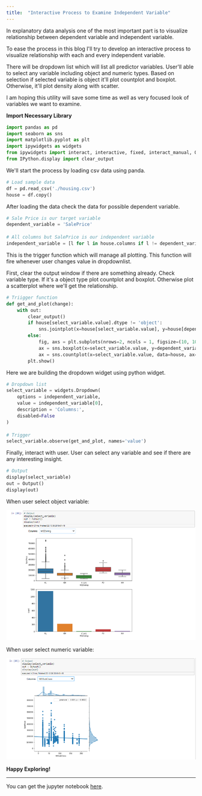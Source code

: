 ```yaml
---
title:  "Interactive Process to Examine Independent Variable"
---
```


In explanatory data analysis one of the most important part is to visualize relationship between dependent variable and independent variable.

To ease the process in this blog I'll try to develop an interactive process to visualize relationship with each and every independent variable.

There will be dropdown list which will list all predictor variables. User'll able to select any variable including object and numeric types. Based on selection if selected variable is object it'll plot countplot and boxplot. Otherwise, it'll plot density along with scatter.

I am hoping this utility will save some time as well as very focused look of variables we want to examine.

**Import Necessary Library**


```python
import pandas as pd
import seaborn as sns
import matplotlib.pyplot as plt
import ipywidgets as widgets
from ipywidgets import interact, interactive, fixed, interact_manual, Output
from IPython.display import clear_output
```

We'll start the process by loading csv data using panda.


```python
# Load sample data
df = pd.read_csv('./housing.csv')
house = df.copy()
```

After loading the data check the data for possible dependent variable.


```python
# Sale Price is our target variable
dependent_variable = 'SalePrice'

# All columns but SalePrice is our independent variable
independent_variable = [l for l in house.columns if l != dependent_variable]
```

This is the trigger function which will manage all plotting. This function will fire whenever user changes value in dropdownlist.

First, clear the output window if there are something already. Check variable type. If it's a object type plot countplot and boxplot. Otherwise plot a scatterplot where we'll get the relationship.


```python
# Triigger function
def get_and_plot(change):
    with out:
        clear_output()
        if house[select_variable.value].dtype != 'object':
            sns.jointplot(x=house[select_variable.value], y=house[dependent_variable], data=house, kind="reg")
        else:
            fig, axs = plt.subplots(nrows=2, ncols = 1, figsize=(10, 10))
            ax = sns.boxplot(x=select_variable.value, y=dependent_variable, data=house, ax=axs[0])
            ax = sns.countplot(x=select_variable.value, data=house, ax=axs[1])
        plt.show()
```

Here we are building the dropdown widget using python widget.


```python
# Dropdown list
select_variable = widgets.Dropdown(
    options = independent_variable,
    value = independent_variable[0],
    description = 'Columns:',
    disabled=False
)

# Trigger
select_variable.observe(get_and_plot, names='value')
```

Finally, interact with user. User can select any variable and see if there are any interesting insight.


```python
# Output
display(select_variable)
out = Output()
display(out)
```

When user select object variable:

![Image](/img/InterActiveEDAObject.png)

When user select numeric variable:

![Image](/img/InterActiveEDANumeric.png)

**Happy Exploring!**

---

You can get the jupyter notebook [here](https://github.com/ikfaisal/linear-regression/blob/master/InteractiveEDAPlot.ipynb).
